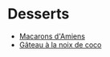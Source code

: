 # Desserts

+ [Macarons d'Amiens](macarons-d-Amiens.md)
+ [Gâteau à la noix de coco](gateau-noix-de-coco.md)